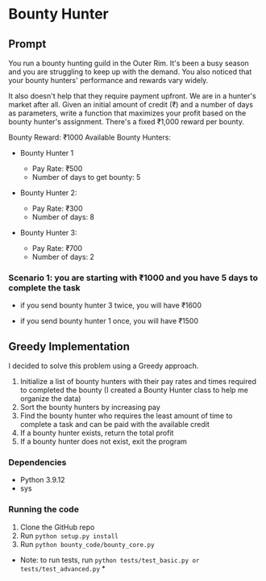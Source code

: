 # Bounty Hunter



## Prompt

You run a bounty hunting guild in the Outer Rim. It's been a busy season and you are struggling to keep up with the demand. You also noticed that your bounty hunters' performance and rewards vary widely.

It also doesn't help that they require payment upfront. We are in a hunter's market after all.
Given an initial amount of credit (₹) and a number of days as parameters, write a function that maximizes your profit based on the bounty hunter's assignment. There's a fixed ₹1,000 reward per bounty.

Bounty Reward: ₹1000
Available Bounty Hunters:

* Bounty Hunter 1
    - Pay Rate: ₹500
    - Number of days to get bounty: 5

* Bounty Hunter 2:
    - Pay Rate: ₹300
    - Number of days: 8

* Bounty Hunter 3:
    - Pay Rate: ₹700
    - Number of days: 2

 
### Scenario 1: you are starting with ₹1000 and you have 5 days to complete the task

* if you send bounty hunter 3 twice, you will have ₹1600

* if you send bounty hunter 1 once, you will have ₹1500



## Greedy Implementation

I decided to solve this problem using a Greedy approach. 
1. Initialize a list of bounty hunters with their pay rates and times required to completed the bounty (I created a Bounty Hunter class to help me organize the data)
2. Sort the bounty hunters by increasing pay
3. Find the bounty hunter who requires the least amount of time to complete a task and can be paid with the available credit
4. If a bounty hunter exists, return the total profit
5. If a bounty hunter does not exist, exit the program

### Dependencies

* Python 3.9.12
* sys
 
 ### Running the code
 
 1. Clone the GitHub repo
 2. Run ```python setup.py install```
 3. Run ```python bounty_code/bounty_core.py```
 
* Note: to run tests, run ```python tests/test_basic.py or tests/test_advanced.py``` *
